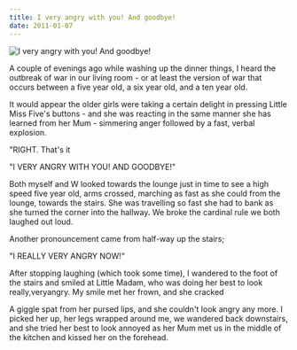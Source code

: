 ```yaml
---
title: I very angry with you! And goodbye!
date: 2011-01-07
---
```


![I very angry with you! And goodbye!](https://source.unsplash.com/npxXWgQ33ZQ/1600x900)

A couple of evenings ago while washing up the dinner things, I heard the outbreak of war in our living room - or at least the version of war that occurs between a five year old, a six year old, and a ten year old.

It would appear the older girls were taking a certain delight in pressing Little Miss Five's buttons - and she was reacting in the same manner she has learned from her Mum - simmering anger followed by a fast, verbal explosion.

"RIGHT. That's it 

"I VERY ANGRY WITH YOU! AND GOODBYE!"

Both myself and W looked towards the lounge just in time to see a high speed five year old, arms crossed, marching as fast as she could from the lounge, towards the stairs. She was travelling so fast she had to bank as she turned the corner into the hallway. We broke the cardinal rule we both laughed out loud.

Another pronouncement came from half-way up the stairs;

"I REALLY VERY ANGRY NOW!"

After stopping laughing (which took some time), I wandered to the foot of the stairs and smiled at Little Madam, who was doing her best to look really,veryangry. My smile met her frown, and she cracked

A giggle spat from her pursed lips, and she couldn't look angry any more. I picked her up, her legs wrapped around me, we wandered back downstairs, and she tried her best to look annoyed as her Mum met us in the middle of the kitchen and kissed her on the forehead.